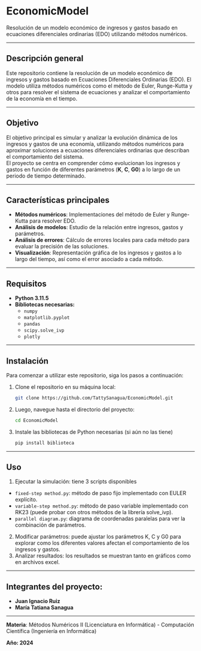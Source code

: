 # EconomicModel

Resolución de un modelo económico de ingresos y gastos basado en ecuaciones diferenciales ordinarias (EDO) utilizando métodos numéricos.

---

## Descripción general

Este repositorio contiene la resolución de un modelo económico de ingresos y gastos basado en Ecuaciones Diferenciales Ordinarias (EDO). El modelo utiliza métodos numéricos como el método de Euler, Runge-Kutta y otros para resolver el sistema de ecuaciones y analizar el comportamiento de la economía en el tiempo.

---

## Objetivo

El objetivo principal es simular y analizar la evolución dinámica de los ingresos y gastos de una economía, utilizando métodos numéricos para aproximar soluciones a ecuaciones diferenciales ordinarias que describan el comportamiento del sistema.  
El proyecto se centra en comprender cómo evolucionan los ingresos y gastos en función de diferentes parámetros (**K**, **C**, **G0**) a lo largo de un periodo de tiempo determinado.

---

## Características principales

- **Métodos numéricos**: Implementaciones del método de Euler y Runge-Kutta para resolver EDO.  
- **Análisis de modelos**: Estudio de la relación entre ingresos, gastos y parámetros.  
- **Análisis de errores**: Cálculo de errores locales para cada método para evaluar la precisión de las soluciones.  
- **Visualización**: Representación gráfica de los ingresos y gastos a lo largo del tiempo, así como el error asociado a cada método.  

---

## Requisitos

- **Python 3.11.5**  
- **Bibliotecas necesarias:**
  - `numpy`
  - `matplotlib.pyplot`
  - `pandas`
  - `scipy.solve_ivp`
  - `plotly`

---

## Instalación

Para comenzar a utilizar este repositorio, siga los pasos a continuación:

1. Clone el repositorio en su máquina local:  
   ```bash
   git clone https://github.com/TattySanagua/EconomicModel.git

2. Luego, navegue hasta el directorio del proyecto:
   ```bash
   cd EconomicModel

3. Instale las bibliotecas de Python necesarias (si aún no las tiene)
   ```bash
   pip install biblioteca

---

## Uso

1. Ejecutar la simulación: tiene 3 scripts disponibles 
- `fixed-step method.py`: método de paso fijo implementado con EULER explícito.
- `variable-step method.py`: método de paso variable implementado con RK23 (puede probar con otros métodos de la librería solve_ivp).
- `parallel diagram.py`: diagrama de coordenadas paralelas para ver la combinación de parámetros.
2. Modificar parámetros: puede ajustar los parámetros K, C y G0 para explorar como los diferentes valores afectan el comportamiento de los ingresos y gastos.
3. Analizar resultados: los resultados se muestran tanto en gráficos como en archivos excel.

---

## Integrantes del proyecto:

- **Juan Ignacio Ruiz**
- **María Tatiana Sanagua**

---

**Materia**: Métodos Numéricos II (Licenciatura en Informática) - Computación Científica (Ingeniería en Informática)

**Año: 2024**